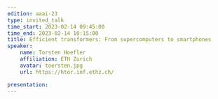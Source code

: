 ```yaml
---
edition: aaai-23
type: invited_talk
time_start: 2023-02-14 09:45:00
time_end: 2023-02-14 10:15:00
title: Efficient transformers: From supercomputers to smartphones
speaker:
    name: Torsten Hoefler 
    affiliation: ETH Zurich
    avatar: toersten.jpg  
    url: https://htor.inf.ethz.ch/

presentation: 
---
```


